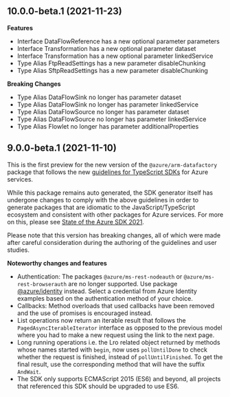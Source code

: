 ## 10.0.0-beta.1 (2021-11-23)
    
**Features**

  - Interface DataFlowReference has a new optional parameter parameters
  - Interface Transformation has a new optional parameter dataset
  - Interface Transformation has a new optional parameter linkedService
  - Type Alias FtpReadSettings has a new parameter disableChunking
  - Type Alias SftpReadSettings has a new parameter disableChunking

**Breaking Changes**

  - Type Alias DataFlowSink no longer has parameter dataset
  - Type Alias DataFlowSink no longer has parameter linkedService
  - Type Alias DataFlowSource no longer has parameter dataset
  - Type Alias DataFlowSource no longer has parameter linkedService
  - Type Alias Flowlet no longer has parameter additionalProperties
    
## 9.0.0-beta.1 (2021-11-10)

This is the first preview for the new version of the `@azure/arm-datafactory` package that follows the new [guidelines for TypeScript SDKs](https://azure.github.io/azure-sdk/typescript_introduction.html) for Azure services.

While this package remains auto generated, the SDK generator itself has undergone changes to comply with the above guidelines in order to generate packages that are idiomatic to the JavaScript/TypeScript ecosystem and consistent with other packages for Azure services. For more on this, please see [State of the Azure SDK 2021](https://devblogs.microsoft.com/azure-sdk/state-of-the-azure-sdk-2021/).

Please note that this version has breaking changes, all of which were made after careful consideration during the authoring of the guidelines and user studies.

**Noteworthy changes and features**
- Authentication: The packages `@azure/ms-rest-nodeauth` or `@azure/ms-rest-browserauth` are no longer supported. Use package [@azure/identity](https://www.npmjs.com/package/@azure/identity) instead. Select a credential from Azure Identity examples based on the authentication method of your choice.
- Callbacks: Method overloads that used callbacks have been removed and the use of promises is encouraged instead.
- List operations now return an iterable result that follows the `PagedAsyncIterableIterator` interface as opposed to the previous model where you had to make a new request using the link to the next page.
- Long running operations i.e. the Lro related object returned by methods whose names started with `begin`, now uses `pollUntilDone` to check whether the request is finished, instead of `pollUntilFinished`. To get the final result, use the corresponding method that will have the suffix `AndWait`.
- The SDK only supports ECMAScript 2015 (ES6) and beyond, all projects that referenced this SDK should be upgraded to use ES6.

